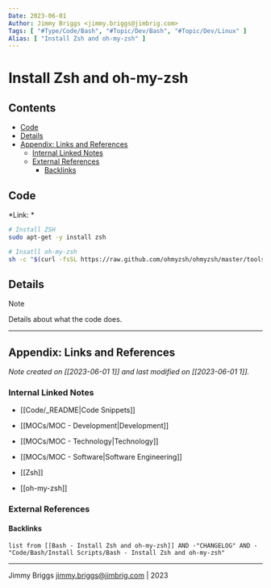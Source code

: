 ```yaml
---
Date: 2023-06-01
Author: Jimmy Briggs <jimmy.briggs@jimbrig.com>
Tags: [ "#Type/Code/Bash", "#Topic/Dev/Bash", "#Topic/Dev/Linux" ]
Alias: [ "Install Zsh and oh-my-zsh" ]
---
```


# Install Zsh and oh-my-zsh


## Contents

- [Code](#code)
- [Details](#details)
- [Appendix: Links and References](#appendix-links-and-references)
	- [Internal Linked Notes](#internal-linked-notes)
	- [External References](#external-references)
		- [Backlinks](#backlinks)


## Code

*Link: *

```bash
# Install ZSH
sudo apt-get -y install zsh

# Insatll oh-my-zsh
sh -c "$(curl -fsSL https://raw.github.com/ohmyzsh/ohmyzsh/master/tools/install.sh)"
```

## Details


> [!NOTE]
> Details about what the code does.



***

## Appendix: Links and References

*Note created on [[2023-06-01 1]] and last modified on [[2023-06-01 1]].*

### Internal Linked Notes

- [[Code/_README|Code Snippets]]
- [[MOCs/MOC - Development|Development]]
- [[MOCs/MOC - Technology|Technology]]
- [[MOCs/MOC - Software|Software Engineering]]

- [[Zsh]]
- [[oh-my-zsh]]

### External References



#### Backlinks

```dataview
list from [[Bash - Install Zsh and oh-my-zsh]] AND -"CHANGELOG" AND -"Code/Bash/Install Scripts/Bash - Install Zsh and oh-my-zsh"
```


***

Jimmy Briggs <jimmy.briggs@jimbrig.com> | 2023

